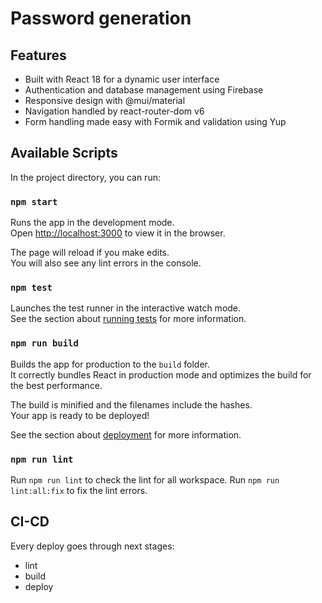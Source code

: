 # Password generation

## Features

- Built with React 18 for a dynamic user interface
- Authentication and database management using Firebase
- Responsive design with @mui/material
- Navigation handled by react-router-dom v6
- Form handling made easy with Formik and validation using Yup

## Available Scripts

In the project directory, you can run:

### `npm start`

Runs the app in the development mode.\
Open [http://localhost:3000](http://localhost:3000) to view it in the browser.

The page will reload if you make edits.\
You will also see any lint errors in the console.

### `npm test`

Launches the test runner in the interactive watch mode.\
See the section about [running tests](https://facebook.github.io/create-react-app/docs/running-tests) for more information.

### `npm run build`

Builds the app for production to the `build` folder.\
It correctly bundles React in production mode and optimizes the build for the best performance.

The build is minified and the filenames include the hashes.\
Your app is ready to be deployed!

See the section about [deployment](https://facebook.github.io/create-react-app/docs/deployment) for more information.

### `npm run lint`

Run `npm run lint` to check the lint for all workspace.
Run `npm run lint:all:fix` to fix the lint errors.

## CI-CD

Every deploy goes through next stages:
  - lint
  - build
  - deploy